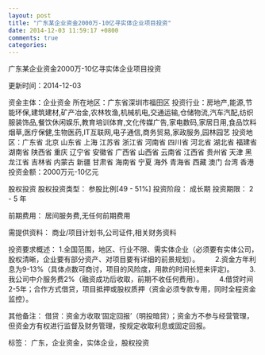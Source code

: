 ```yaml
---
layout: post
title: "广东某企业资金2000万-10亿寻实体企业项目投资"
date: 2014-12-03 11:59:17 +0800
comments: true
categories: 
---
```

广东某企业资金2000万-10亿寻实体企业项目投资



更新时间：2014-12-03

资金主体：企业资金
所在地区：广东省深圳市福田区
投资行业：房地产,能源,节能环保,建筑建材,矿产冶金,农林牧渔,机械机电,交通运输,仓储物流,汽车汽配,纺织服装饰品,餐饮休闲娱乐,教育培训体育,文化传媒广告,家电数码,家居日用,食品饮料烟草,医疗保健,生物医药,IT互联网,电子通信,商务贸易,家政服务,园林园艺
投资地区：广东省 北京 山东省 上海 江苏省 浙江省 河南省 四川省 河北省 湖北省 福建省 湖南省 陕西省 重庆 辽宁省 安徽省 广西省 山西省 云南省 江西省 贵州省 天津 黑龙江省 吉林省 内蒙古 新疆 甘肃省 海南省 宁夏 海外 青海省 西藏 澳门 台湾 香港
投资金额：2000万元-10亿元

股权投资
股权投资类型：
                            参股比例[49 - 51%] 
                                                                                投资阶段：
                            成长期 
                                                                                                                                        投资期限：
                            2 - 5 年

前期费用：
居间服务费,无任何前期费用

需提供资料：
商业/项目计划书,公司证件,相关财务资料

投资要求概述：
1.全国范围，地区、行业不限、需实体企业（必须要有实体公司，股权清晰，企业要有部分资产、对项目要有详细的前景规划）。
　　2.资金方年利息为9-13%（具体点数可商讨，项目的风险度，用款的时间长短来评定)。
　　3.我公司中介服务费2%（融资成功后收取，前期不收任何费用）。
　　4.借贷时间2-5年；合作方式借贷，项目抵押或股权质押（资金必须专款专用，同时全程资金监控）。

其他备注：
借贷：资金方收取‘固定回报’（明投暗贷）；资金方不参与经营管理，但资金方有权进行监督及财务管理，按规定收取利息或固定回报。

标签：
广东，企业资金，实体企业，股权投资

